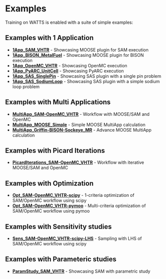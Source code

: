 # Examples

Training on WATTS is enabled with a suite of simple examples:

## Examples with 1 Application
* [__1App_SAM_VHTR__](1App_SAM_VHTR/README.md) - Showcasing MOOSE plugin for SAM execution
* [__1App_BISON_MetalFuel__](1App_BISON_MetalFuel/README.md) - Showcasing MOOSE plugin for BISON execution
* [__1App_OpenMC_VHTR__](1App_OpenMC_VHTR/README.md) - Showcasing OpenMC execution
* [__1App_PyARC_UnitCell__](1App_PyARC_UnitCell/README.md) - Showcasing PyARC execution
* [__1App_SAS_SinglePin__](1App_SAS_SinglePin/README.md) - Showcasing SAS plugin with a single pin problem
* [__1App_SAS_SodiumLoop__](1App_SAS_SodiumLoop/README.md) - Showcasing SAS plugin with a simple sodium loop problem
## Examples with Multi Applications
* [__MultiApp_SAM-OpenMC_VHTR__](MultiApp_SAM-OpenMC_VHTR/README.md) - Workflow with MOOSE/SAM and OpenMC
* [__MultiApp_MOOSE_Simple__](MultiApp_MOOSE_Simple/README.md) - Simple MOOSE MultiApp calculation
* [__MultiApp_Griffin-BISON-Sockeye_MR__](MultiApp_Griffin-BISON-Sockeye_MR/README.md) - Advance MOOSE MultiApp calculation
## Examples with Picard Iterations
* [__PicardIterations_SAM-OpenMC_VHTR__](PicardIterations_SAM-OpenMC_VHTR/README.md) - Workflow with iterative MOOSE/SAM and OpenMC
## Examples with Optimization
* [__Opt_SAM-OpenMC_VHTR-scipy__](Opt_SAM-OpenMC_VHTR-scipy/README.md) - 1-criteria optimization of SAM/OpenMC workflow using scipy
* [__Opt_SAM-OpenMC_VHTR-pymoo__](Opt_SAM-OpenMC_VHTR-pymoo/README.md) - Multi-criteria optimization of SAM/OpenMC workflow using pymoo
## Examples with Sensitivity studies
* [__Sens_SAM-OpenMC_VHTR-scipy-LHS__](Sens_SAM-OpenMC_VHTR-scipy-LHS/README.md) - Sampling with LHS of SAM/OpenMC workflow using scipy
## Examples with Parameteric studies
* [__ParamStudy_SAM_VHTR__](ParamStudy_SAM_VHTR/README.md) - Showcasing SAM with parametric study
